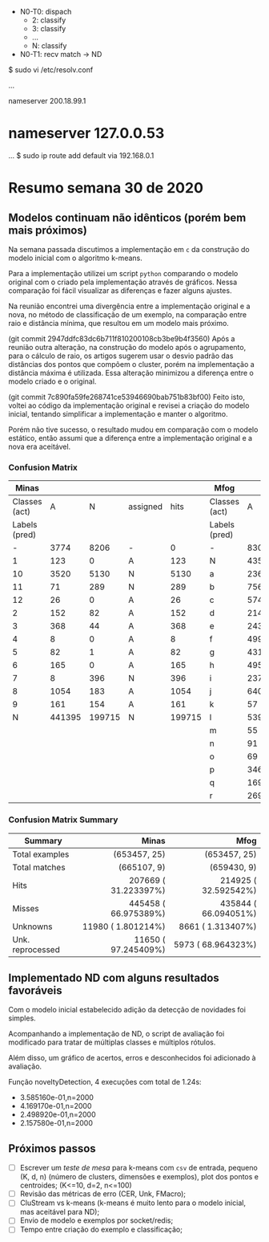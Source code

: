 
- N0-T0: dispach
    - 2: classify
    - 3: classify
    - ...
    - N: classify
- N0-T1: recv match -> ND


$ sudo vi /etc/resolv.conf 

...

nameserver 200.18.99.1
# nameserver 127.0.0.53
...
$ sudo ip route add default via 192.168.0.1

# Resumo semana 30 de 2020

## Modelos continuam não idênticos (porém bem mais próximos)

Na semana passada discutimos a implementação em `c` da construção do modelo inicial
com o algoritmo k-means.

Para a implementação utilizei um script `python` comparando o modelo original
com o criado pela implementação através de gráficos. Nessa comparação foi fácil
visualizar as diferenças e fazer alguns ajustes.

Na reunião encontrei uma divergência entre a implementação original e a nova, no
método de classificação de um exemplo, na comparação entre raio e distância
mínima, que resultou em um modelo mais próximo.

(git commit 2947ddfc83dc6b711f810200108cb3be9b4f3560)
Após a reunião outra alteração, na construção do modelo após o agrupamento,
para o cálculo de raio, os artigos sugerem usar o desvio padrão das distâncias
dos pontos que compõem o cluster, porém na implementação a distância máxima é
utilizada. Essa alteração minimizou a diferença entre o modelo criado e o original.

(git commit 7c890fa59fe268741ce53946690bab751b83bf00)
Feito isto, voltei ao código da implementação original e revisei a criação do
modelo inicial, tentando simplificar a implementação e manter o algoritmo.

Porém não tive sucesso, o resultado mudou em comparação com o modelo estático,
então assumi que a diferença entre a implementação original e a nova era aceitável.


### Confusion Matrix

| Minas  | |        |          |          | Mfog  |  |          |          |         |
|---| ---| ---| ---| ---| ---| ---| ---| ---| ---|
| Classes (act)  |      A |       N | assigned |    hits  | Classes (act)  |       A |        N | assigned |   hits  |
| Labels (pred)  |        |         |          |          | Labels (pred)  |         |          |          |         |
| -              |   3774 |    8206 |        - |       0  | -              |    8306 |      355 |        - |       0 |
| 1              |    123 |       0 |        A |     123  | N              |  435763 |   205887 |        N |  205887 |
| 10             |   3520 |    5130 |        N |    5130  | a              |     236 |        0 |        A |     236 |
| 11             |     71 |     289 |        N |     289  | b              |     756 |       81 |        A |     756 |
| 12             |     26 |       0 |        A |      26  | c              |     574 |        0 |        A |     574 |
| 2              |    152 |      82 |        A |     152  | d              |     214 |        0 |        A |     214 |
| 3              |    368 |      44 |        A |     368  | e              |     243 |        0 |        A |     243 |
| 4              |      8 |       0 |        A |       8  | f              |     499 |        0 |        A |     499 |
| 5              |     82 |       1 |        A |      82  | g              |     431 |        0 |        A |     431 |
| 6              |    165 |       0 |        A |     165  | h              |     495 |        0 |        A |     495 |
| 7              |      8 |     396 |        N |     396  | i              |     237 |        0 |        A |     237 |
| 8              |   1054 |     183 |        A |    1054  | j              |     640 |        0 |        A |     640 |
| 9              |    161 |     154 |        A |     161  | k              |      57 |        0 |        A |      57 |
| N              | 441395 |  199715 |        N |  199715  | l              |     539 |        0 |        A |     539 |
|                |        |         |          |          | m              |      55 |        0 |        A |      55 |
|                |        |         |          |          | n              |      91 |        0 |        A |      91 |
|                |        |         |          |          | o              |      69 |        0 |        A |      69 |
|                |        |         |          |          | p              |    3464 |        0 |        A |    3464 |
|                |        |         |          |          | q              |     169 |        0 |        A |     169 |
|                |        |         |          |          | r              |     269 |        0 |        A |     269 |

### Confusion Matrix Summary

| Summary           | Minas                 | Mfog      |
|---                | ---:                   | ---:|
| Total examples    | (653457, 25)          | (653457, 25)                      |
| Total matches     | (665107, 9)           | (659430, 9)                       |
| Hits              |  207669 ( 31.223397%) |  214925 ( 32.592542%)             |
| Misses            |  445458 ( 66.975389%) |  435844 ( 66.094051%)             |
| Unknowns          |   11980 (  1.801214%) |    8661 (  1.313407%)             |
| Unk. reprocessed  |   11650 ( 97.245409%) |    5973 ( 68.964323%)             |

## Implementado ND com alguns resultados favoráveis

Com o modelo inicial estabelecido adição da detecção de novidades foi simples.

Acompanhando a implementação de ND, o script de avaliação foi modificado para
tratar de múltiplas classes e múltiplos rótulos.

Além disso, um gráfico de acertos, erros e desconhecidos foi adicionado à avaliação.


Função noveltyDetection, 4 execuções com total de 1.24s:

- 3.585160e-01,n=2000
- 4.169170e-01,n=2000
- 2.498920e-01,n=2000
- 2.157580e-01,n=2000

## Próximos passos

- [ ] Escrever um *teste de mesa* para k-means com `csv` de entrada,
    pequeno (K, d, n) (número de clusters, dimensões e exemplos),
    plot dos pontos e centroides; (K<=10, d=2, n<=100)
- [ ] Revisão das métricas de erro (CER, Unk, FMacro);
- [ ] CluStream vs k-means (k-means é muito lento para o modelo inicial, mas aceitável para ND);
- [ ] Envio de modelo e exemplos por socket/redis;
- [ ] Tempo entre criação do exemplo e classificação;
